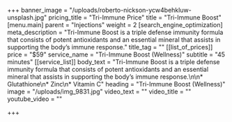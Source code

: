 +++
banner_image = "/uploads/roberto-nickson-ycw4behkluw-unsplash.jpg"
pricing_title = "Tri-Immune Price"
title = "Tri-Immune Boost"
[menu.main]
parent = "Injections"
weight = 2
[search_engine_optimization]
meta_description = "Tri-Immune Boost is a triple defense immunity formula that consists of potent antioxidants and an essential mineral that assists in supporting the body’s immune response."
title_tag = ""
[[list_of_prices]]
price = "$59"
service_name = "Tri-Immune Boost (Wellness)"
subtitle = "45 minutes"
[[service_list]]
body_text = "Tri-Immune Boost is a triple defense immunity formula that consists of potent antioxidants and an essential mineral that assists in supporting the body’s immune response.\n\n* Glutathione\n* Zinc\n* Vitamin C"
heading = "Tri-Immune Boost (Wellness)"
image = "/uploads/img_9831.jpg"
video_text = ""
video_title = ""
youtube_video = ""

+++
